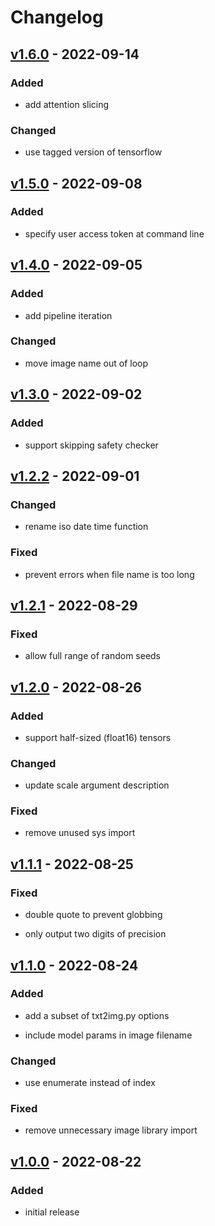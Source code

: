 # Changelog

## [v1.6.0](https://github.com/fboulnois/stable-diffusion-docker/releases/tag/v1.6.0) - 2022-09-14

### Added

* add attention slicing

### Changed

* use tagged version of tensorflow

## [v1.5.0](https://github.com/fboulnois/stable-diffusion-docker/releases/tag/v1.5.0) - 2022-09-08

### Added

* specify user access token at command line

## [v1.4.0](https://github.com/fboulnois/stable-diffusion-docker/releases/tag/v1.4.0) - 2022-09-05

### Added

* add pipeline iteration

### Changed

* move image name out of loop

## [v1.3.0](https://github.com/fboulnois/stable-diffusion-docker/releases/tag/v1.3.0) - 2022-09-02

### Added

* support skipping safety checker

## [v1.2.2](https://github.com/fboulnois/stable-diffusion-docker/releases/tag/v1.2.2) - 2022-09-01

### Changed

* rename iso date time function

### Fixed

* prevent errors when file name is too long

## [v1.2.1](https://github.com/fboulnois/stable-diffusion-docker/releases/tag/v1.2.1) - 2022-08-29

### Fixed

* allow full range of random seeds

## [v1.2.0](https://github.com/fboulnois/stable-diffusion-docker/releases/tag/v1.2.0) - 2022-08-26

### Added

* support half-sized (float16) tensors

### Changed

* update scale argument description

### Fixed

* remove unused sys import

## [v1.1.1](https://github.com/fboulnois/stable-diffusion-docker/releases/tag/v1.1.1) - 2022-08-25

### Fixed

* double quote to prevent globbing

* only output two digits of precision

## [v1.1.0](https://github.com/fboulnois/stable-diffusion-docker/releases/tag/v1.1.0) - 2022-08-24

### Added

* add a subset of txt2img.py options

* include model params in image filename

### Changed

* use enumerate instead of index

### Fixed

* remove unnecessary image library import

## [v1.0.0](https://github.com/fboulnois/stable-diffusion-docker/releases/tag/v1.0.0) - 2022-08-22

### Added

* initial release
